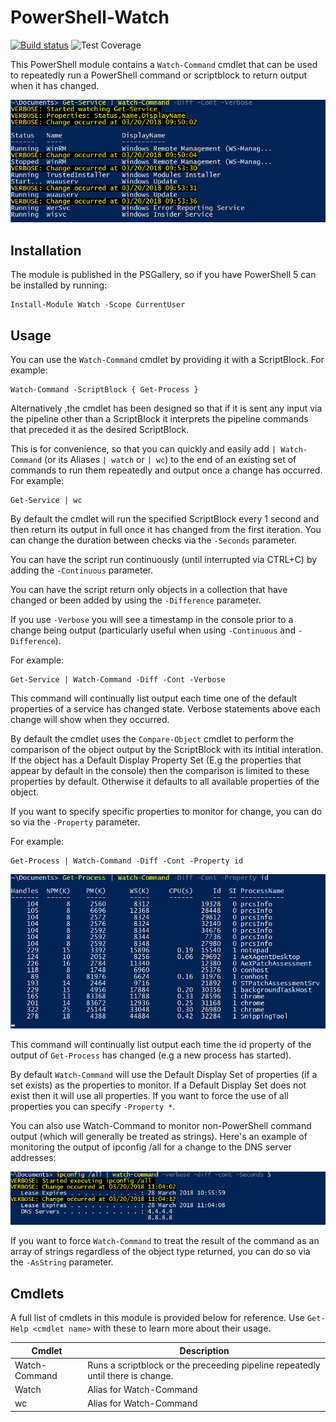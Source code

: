 # PowerShell-Watch

[![Build status](https://ci.appveyor.com/api/projects/status/88kfxhpbhjvrc0ms?svg=true)](https://ci.appveyor.com/project/markwragg/powershell-watch) ![Test Coverage](https://img.shields.io/badge/coverage-95%25-brightgreen.svg?maxAge=60)

This PowerShell module contains a `Watch-Command` cmdlet that can be used to repeatedly run a PowerShell command or scriptblock to return output when it has changed.

![Watch-Command Get-Service Example](/Media/watch-command-get-service-continuous.png)


## Installation

The module is published in the PSGallery, so if you have PowerShell 5 can be installed by running:
```
Install-Module Watch -Scope CurrentUser
```

## Usage

You can use the `Watch-Command` cmdlet by providing it with a ScriptBlock. For example:

```
Watch-Command -ScriptBlock { Get-Process }
```

Alternatively ,the cmdlet has been designed so that if it is sent any input via the pipeline other than a ScriptBlock it interprets the pipeline commands that preceded it as the desired ScriptBlock.

This is for convenience, so that you can quickly and easily add `| Watch-Command` (or its Aliases `| watch` or `| wc`) to the end of an existing set of commands to run them repeatedly and output once a change has occurred. For example:

```
Get-Service | wc
```

By default the cmdlet will run the specified ScriptBlock every 1 second and then return its output in full once it has changed from the first iteration. You can change the duration between checks via the `-Seconds` parameter.

You can have the script run continuously (until interrupted via CTRL+C) by adding the `-Continuous` parameter.

You can have the script return only objects in a collection that have changed or been added by using the `-Difference` parameter.

If you use `-Verbose` you will see a timestamp in the console prior to a change being output (particularly useful when using `-Continuous` and `-Difference`).

For example:
```
Get-Service | Watch-Command -Diff -Cont -Verbose
```
This command will continually list output each time one of the default properties of a service has changed state. Verbose statements above each change will show when they occurred.

By default the cmdlet uses the `Compare-Object` cmdlet to perform the comparison of the object output by the ScriptBlock with its intitial interation. If the object has a Default Display Property Set (E.g the properties that appear by default in the console) then the comparison is limited to these properties by default. Otherwise it defaults to all available properties of the object.

If you want to specify specific properties to monitor for change, you can do so via the `-Property` parameter.

For example:
```
Get-Process | Watch-Command -Diff -Cont -Property id
```

![Watch-Command Get-Process Example](/Media/watch-command-get-process-id-continuous.png)

This command will continually list output each time the id property of the output of `Get-Process` has changed (e.g a new process has started). 

By default `Watch-Command` will use the Default Display Set of properties (if a set exists) as the properties to monitor. If a Default Display Set does not exist then it will use all properties. If you want to force the use of all properties you can specify `-Property *`.

You can also use Watch-Command to monitor non-PowerShell command output (which will generally be treated as strings). Here's an example of monitoring the output of ipconfig /all for a change to the DNS server addresses:

![Watch-Command ipconfig Example](/Media/watch-command-ipconfig.png)

If you want to force `Watch-Command` to treat the result of the command as an array of strings regardless of the object type returned, you can do so via the `-AsString` parameter.

## Cmdlets

A full list of cmdlets in this module is provided below for reference. Use `Get-Help <cmdlet name>` with these to learn more about their usage.

Cmdlet        | Description
--------------| -------------------------------------------------------------------------------
Watch-Command | Runs a scriptblock or the preceeding pipeline repeatedly until there is change.
Watch         | Alias for Watch-Command
wc            | Alias for Watch-Command

